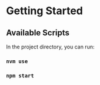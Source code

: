 # Getting Started

## Available Scripts

In the project directory, you can run:

### `nvm use`

### `npm start`

